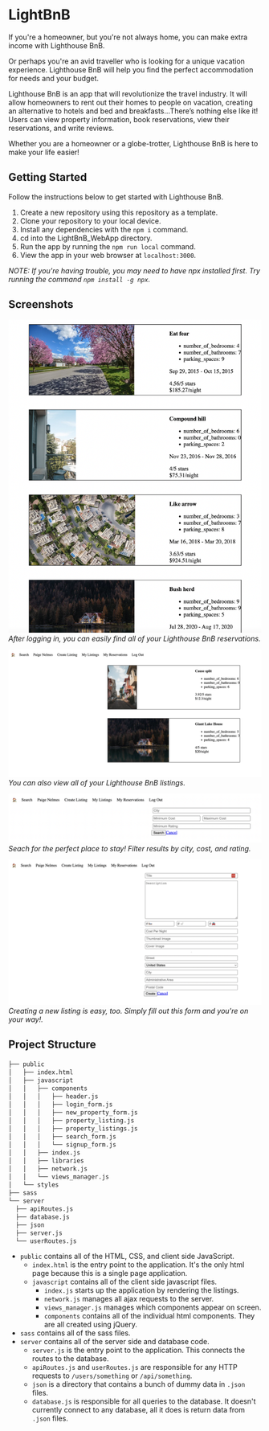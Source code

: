 # LightBnB
If you're a homeowner, but you're not always home, you can make extra income with Lighthouse BnB.

Or perhaps you're an avid traveller who is looking for a unique vacation experience. Lighthouse BnB will help you find the perfect accommodation for needs and your budget.

Lighthouse BnB is an app that will revolutionize the travel industry. It will allow homeowners to rent out their homes to people on vacation, creating an alternative to hotels and bed and breakfasts...There’s nothing else like it! Users can view property information, book reservations, view their reservations, and write reviews. 

Whether you are a homeowner or a globe-trotter, Lighthouse BnB is here to make your life easier!

## Getting Started

Follow the instructions below to get started with Lighthouse BnB.

1. Create a new repository using this repository as a template.
2. Clone your repository to your local device.
3. Install any dependencies with the `npm i` command.
4. cd into the LightBnB_WebApp directory.
5. Run the app by running the `npm run local` command.
6. View the app in your web browser at `localhost:3000`.

*NOTE: If you're having trouble, you may need to have npx installed first. Try running the command `npm install -g npx`.*

## Screenshots

![After logging in, you can easily find all of your Lighthouse BnB reservations.](https://github.com/paigenelmes/LightBnB/blob/main/images/screenshots/lightbnb_my_reservations.png)
*After logging in, you can easily find all of your Lighthouse BnB reservations.*

![You can also view all of your Lighthouse BnB listings.](https://github.com/paigenelmes/LightBnB/blob/main/images/screenshots/lightbnb_my_listings.png)
*You can also view all of your Lighthouse BnB listings.*

![Seach for the perfect place to stay! Filter results by city, cost, and rating.](https://github.com/paigenelmes/LightBnB/blob/main/images/screenshots/lightbnb_search.png)
*Seach for the perfect place to stay! Filter results by city, cost, and rating.*

![Creating a new listing is easy, too. Simply fill out this form and you're on your way!](https://github.com/paigenelmes/LightBnB/blob/main/images/screenshots/lightbnb_create_listing.png)
*Creating a new listing is easy, too. Simply fill out this form and you're on your way!.*

## Project Structure

```
├── public
│   ├── index.html
│   ├── javascript
│   │   ├── components 
│   │   │   ├── header.js
│   │   │   ├── login_form.js
│   │   │   ├── new_property_form.js
│   │   │   ├── property_listing.js
│   │   │   ├── property_listings.js
│   │   │   ├── search_form.js
│   │   │   └── signup_form.js
│   │   ├── index.js
│   │   ├── libraries
│   │   ├── network.js
│   │   └── views_manager.js
│   └── styles
├── sass
└── server
  ├── apiRoutes.js
  ├── database.js
  ├── json
  ├── server.js
  └── userRoutes.js
```

* `public` contains all of the HTML, CSS, and client side JavaScript. 
  * `index.html` is the entry point to the application. It's the only html page because this is a single page application.
  * `javascript` contains all of the client side javascript files.
    * `index.js` starts up the application by rendering the listings.
    * `network.js` manages all ajax requests to the server.
    * `views_manager.js` manages which components appear on screen.
    * `components` contains all of the individual html components. They are all created using jQuery.
* `sass` contains all of the sass files. 
* `server` contains all of the server side and database code.
  * `server.js` is the entry point to the application. This connects the routes to the database.
  * `apiRoutes.js` and `userRoutes.js` are responsible for any HTTP requests to `/users/something` or `/api/something`. 
  * `json` is a directory that contains a bunch of dummy data in `.json` files.
  * `database.js` is responsible for all queries to the database. It doesn't currently connect to any database, all it does is return data from `.json` files.